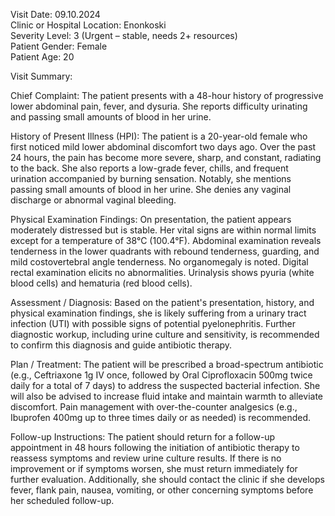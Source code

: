 Visit Date: 09.10.2024  
Clinic or Hospital Location: Enonkoski  
Severity Level: 3 (Urgent – stable, needs 2+ resources)  
Patient Gender: Female  
Patient Age: 20

Visit Summary:

Chief Complaint: The patient presents with a 48-hour history of progressive lower abdominal pain, fever, and dysuria. She reports difficulty urinating and passing small amounts of blood in her urine.

History of Present Illness (HPI): The patient is a 20-year-old female who first noticed mild lower abdominal discomfort two days ago. Over the past 24 hours, the pain has become more severe, sharp, and constant, radiating to the back. She also reports a low-grade fever, chills, and frequent urination accompanied by burning sensation. Notably, she mentions passing small amounts of blood in her urine. She denies any vaginal discharge or abnormal vaginal bleeding.

Physical Examination Findings: On presentation, the patient appears moderately distressed but is stable. Her vital signs are within normal limits except for a temperature of 38°C (100.4°F). Abdominal examination reveals tenderness in the lower quadrants with rebound tenderness, guarding, and mild costovertebral angle tenderness. No organomegaly is noted. Digital rectal examination elicits no abnormalities. Urinalysis shows pyuria (white blood cells) and hematuria (red blood cells).

Assessment / Diagnosis: Based on the patient's presentation, history, and physical examination findings, she is likely suffering from a urinary tract infection (UTI) with possible signs of potential pyelonephritis. Further diagnostic workup, including urine culture and sensitivity, is recommended to confirm this diagnosis and guide antibiotic therapy.

Plan / Treatment: The patient will be prescribed a broad-spectrum antibiotic (e.g., Ceftriaxone 1g IV once, followed by Oral Ciprofloxacin 500mg twice daily for a total of 7 days) to address the suspected bacterial infection. She will also be advised to increase fluid intake and maintain warmth to alleviate discomfort. Pain management with over-the-counter analgesics (e.g., Ibuprofen 400mg up to three times daily or as needed) is recommended.

Follow-up Instructions: The patient should return for a follow-up appointment in 48 hours following the initiation of antibiotic therapy to reassess symptoms and review urine culture results. If there is no improvement or if symptoms worsen, she must return immediately for further evaluation. Additionally, she should contact the clinic if she develops fever, flank pain, nausea, vomiting, or other concerning symptoms before her scheduled follow-up.